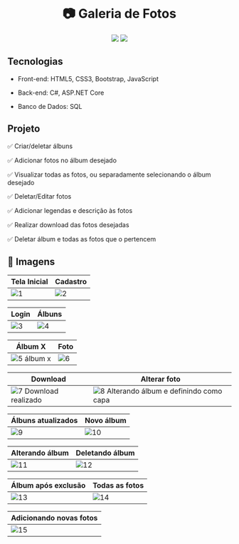 # <div align="center"> :camera:  Galeria de Fotos </div>


<div align="center">

![](https://img.shields.io/github/languages/count/paolagarb/gallery)
![](https://img.shields.io/github/repo-size/paolagarb/gallery)

</div>

## Tecnologias

* Front-end: HTML5, CSS3, Bootstrap, JavaScript

* Back-end: C#, ASP.NET Core

*  Banco de Dados: SQL 

## Projeto

:white_check_mark: Criar/deletar álbuns

:white_check_mark: Adicionar fotos no álbum desejado

:white_check_mark: Visualizar todas as fotos, ou separadamente selecionando o álbum desejado

:white_check_mark: Deletar/Editar fotos

:white_check_mark: Adicionar legendas e descrição às fotos

:white_check_mark: Realizar download das fotos desejadas

:white_check_mark: Deletar álbum e todas as fotos que o pertencem

## :sunrise_over_mountains: Imagens

| Tela Inicial | Cadastro |
| --- | --- | 
| ![1](https://user-images.githubusercontent.com/69488783/106172129-339c1d80-6171-11eb-9143-59b06ca773c1.png) | ![2](https://user-images.githubusercontent.com/69488783/106172185-47478400-6171-11eb-89d2-bb785cd86c1c.png) |


| Login | Álbuns |
| --- | --- |
| ![3](https://user-images.githubusercontent.com/69488783/106172258-5fb79e80-6171-11eb-9699-c01893c0be69.png) | ![4](https://user-images.githubusercontent.com/69488783/106172304-6cd48d80-6171-11eb-9d1b-f9249179102a.png) |


| Álbum X | Foto |
| --- | --- |
| ![5 álbum x](https://user-images.githubusercontent.com/69488783/106172362-82e24e00-6171-11eb-8dc4-21ac81d96c66.png) | ![6](https://user-images.githubusercontent.com/69488783/106172418-92fa2d80-6171-11eb-8486-95792c2fd4c5.png) |


| Download | Alterar foto |
| --- | --- |
| ![7](https://user-images.githubusercontent.com/69488783/106172497-a4dbd080-6171-11eb-826b-792c09604477.png) Download realizado | ![8](https://user-images.githubusercontent.com/69488783/106172527-adcca200-6171-11eb-86e0-454042362966.png) Alterando álbum e definindo como capa |


| Álbuns atualizados | Novo álbum |
| --- | --- |
| ![9](https://user-images.githubusercontent.com/69488783/106172659-d18fe800-6171-11eb-9830-058e62150c8b.png) | ![10](https://user-images.githubusercontent.com/69488783/106172777-f3896a80-6171-11eb-9b53-00204a292605.png) |


| Alterando álbum | Deletando álbum |
| --- | --- |
| ![11](https://user-images.githubusercontent.com/69488783/106172817-01d78680-6172-11eb-9b90-768d6e08b682.png) | ![12](https://user-images.githubusercontent.com/69488783/106172862-0bf98500-6172-11eb-8e9f-2fc0169dd22b.png) |


| Álbum após exclusão | Todas as fotos |
| --- | --- |
| ![13](https://user-images.githubusercontent.com/69488783/106172910-1a47a100-6172-11eb-92fb-02507be45ab1.png) | ![14](https://user-images.githubusercontent.com/69488783/106172946-26336300-6172-11eb-82d6-8da7d17eb1ed.png) |


| Adicionando novas fotos |
| --- |
| ![15](https://user-images.githubusercontent.com/69488783/106172991-321f2500-6172-11eb-8ada-857600e98b32.png) |
